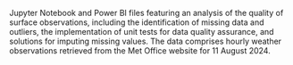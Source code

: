 Jupyter Notebook and Power BI files featuring an analysis of the quality of surface observations, including the identification of missing data and outliers, the implementation of unit tests for data quality assurance, and solutions for imputing missing values. The data comprises hourly weather observations retrieved from the Met Office website for 11 August 2024.
